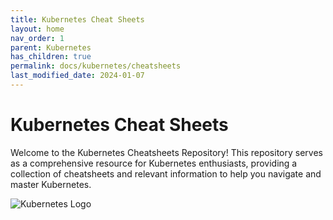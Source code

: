 ```yaml
---
title: Kubernetes Cheat Sheets
layout: home
nav_order: 1
parent: Kubernetes
has_children: true
permalink: docs/kubernetes/cheatsheets
last_modified_date: 2024-01-07
---
```


# Kubernetes Cheat Sheets

Welcome to the Kubernetes Cheatsheets Repository! This repository serves as a comprehensive resource for Kubernetes enthusiasts, providing a collection of cheatsheets and relevant information to help you navigate and master Kubernetes.

![Kubernetes Logo](https://user-cube.github.io/devops-cheatsheet/assets/images/kubernetes/kubernetes_logo.png)